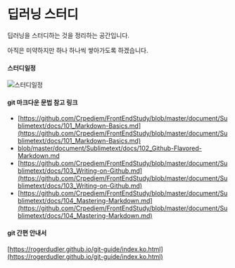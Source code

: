 # 딥러닝 스터디

딥러닝을 스터디하는 것을 정리하는 공간입니다.

아직은 미약하지만 하나 하나씩 쌓아가도록 하겠습니다.

#### 스터디일정

![스터디일정](https://i.imgur.com/MWYkpEB.jpg)

#### git 마크다운 문법 참고 링크

* [https://github.com/Crpediem/FrontEndStudy/blob/master/document/Sublimetext/docs/101_Markdown-Basics.md](https://github.com/Crpediem/FrontEndStudy/blob/master/document/Sublimetext/docs/101_Markdown-Basics.md)
* [blob/master/document/Sublimetext/docs/102_Github-Flavored-Markdown.md](blob/master/document/Sublimetext/docs/102_Github-Flavored-Markdown.md)
* [https://github.com/Crpediem/FrontEndStudy/blob/master/document/Sublimetext/docs/103_Writing-on-Github.md](https://github.com/Crpediem/FrontEndStudy/blob/master/document/Sublimetext/docs/103_Writing-on-Github.md)
* [https://github.com/Crpediem/FrontEndStudy/blob/master/document/Sublimetext/docs/104_Mastering-Markdown.md](https://github.com/Crpediem/FrontEndStudy/blob/master/document/Sublimetext/docs/104_Mastering-Markdown.md)

#### git 간편 안내서

[https://rogerdudler.github.io/git-guide/index.ko.html](https://rogerdudler.github.io/git-guide/index.ko.html)
